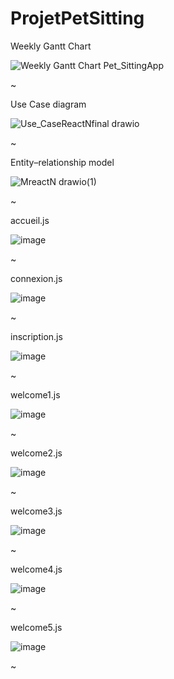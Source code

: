 # ProjetPetSitting



Weekly Gantt Chart


![Weekly Gantt Chart Pet_SittingApp](https://github.com/AliceMasse/ProjetPawsome/assets/151831830/5815820d-06ca-4e88-ac82-67f8c0e315ae)

~

Use Case diagram

![Use_CaseReactNfinal drawio](https://github.com/AliceMasse/ProjetPawsome/assets/151831830/256698bd-3c47-4899-9d54-7ca0201d653d)


~


Entity–relationship model

![MreactN drawio(1)](https://github.com/AliceMasse/ProjetPawsome/assets/151831830/50c30669-636f-41a2-99d5-d159b2b1401d)


~

accueil.js

![image](https://github.com/AliceMasse/ProjetPetSitting/assets/90843840/5c97ec98-250c-447f-ba45-5f1af72bf212)

~


connexion.js

![image](https://github.com/AliceMasse/ProjetPetSitting/assets/90843840/17fe54a4-a400-454a-a3d8-3daa56e1974d)

~


inscription.js

![image](https://github.com/AliceMasse/ProjetPetSitting/assets/90843840/4edcb2c7-76b7-4c73-bb78-dfbf32a5129c)

~


welcome1.js

![image](https://github.com/AliceMasse/ProjetPetSitting/assets/90843840/05e9e81a-55a2-42b1-b2ec-16261698a394)

~


welcome2.js

![image](https://github.com/AliceMasse/ProjetPetSitting/assets/90843840/ad010f3c-d953-451a-b357-625439f3652e)

~


welcome3.js

![image](https://github.com/AliceMasse/ProjetPetSitting/assets/90843840/dac7f350-87ce-4d6f-8f0b-84d243cce4f8)

~


welcome4.js

![image](https://github.com/AliceMasse/ProjetPetSitting/assets/90843840/fd391f16-6c22-48d1-bc2c-418a22a3d1d4)

~


welcome5.js

![image](https://github.com/AliceMasse/ProjetPetSitting/assets/90843840/5d53b207-8787-46f6-a899-a4f0cfb9ba7d)

~




